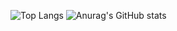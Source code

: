 ![Top Langs](https://github-readme-stats.vercel.app/api/top-langs/?username=aizej&theme=tokyonight)
![Anurag's GitHub stats](https://github-readme-stats.vercel.app/api?username=aizej&show_icons=true&theme=tokyonight)
